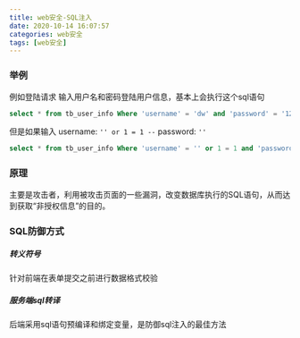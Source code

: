 ```yaml
---
title: web安全-SQL注入
date: 2020-10-14 16:07:57
categories: web安全
tags: [web安全]
---
```


### 举例
例如登陆请求
输入用户名和密码登陆用户信息，基本上会执行这个sql语句
```sql
select * from tb_user_info Where 'username' = 'dw' and 'password' = '123'
```
但是如果输入
username: `'' or 1 = 1 --`
password: `''`

```sql
select * from tb_user_info Where 'username' = '' or 1 = 1 and 'password' = ''
```

### 原理
主要是攻击者，利用被攻击页面的一些漏洞，改变数据库执行的SQL语句，从而达到获取“非授权信息”的目的。

### SQL防御方式
##### 转义符号
针对前端在表单提交之前进行数据格式校验

##### 服务端sql转译
后端采用sql语句预编译和绑定变量，是防御sql注入的最佳方法 
